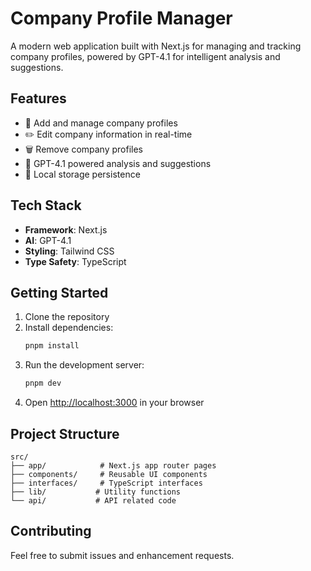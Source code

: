 # Company Profile Manager

A modern web application built with Next.js for managing and tracking company profiles, powered by GPT-4.1 for intelligent analysis and suggestions.

## Features

- 📝 Add and manage company profiles
- ✏️ Edit company information in real-time
- 🗑️ Remove company profiles
- 🤖 GPT-4.1 powered analysis and suggestions
- 💾 Local storage persistence

## Tech Stack

- **Framework**: Next.js
- **AI**: GPT-4.1
- **Styling**: Tailwind CSS
- **Type Safety**: TypeScript

## Getting Started

1. Clone the repository
2. Install dependencies:
   ```bash
   pnpm install
   ```
3. Run the development server:
   ```bash
   pnpm dev
   ```
4. Open [http://localhost:3000](http://localhost:3000) in your browser

## Project Structure

```
src/
├── app/            # Next.js app router pages
├── components/     # Reusable UI components
├── interfaces/     # TypeScript interfaces
├── lib/           # Utility functions
└── api/           # API related code
```

## Contributing

Feel free to submit issues and enhancement requests.
